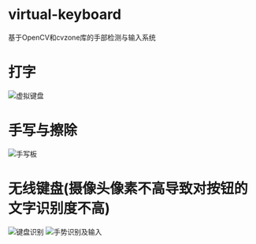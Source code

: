 # virtual-keyboard
基于OpenCV和cvzone库的手部检测与输入系统
# 打字
![虚拟键盘](https://github.com/youonly-once/virtual-keyboard/assets/67832925/409d5c4e-306b-4047-8808-46dff909d426)

# 手写与擦除
![手写板](https://github.com/youonly-once/virtual-keyboard/assets/67832925/4fe10e6f-b3ed-4a2a-89e8-e468a5ea48e8)

# 无线键盘(摄像头像素不高导致对按钮的文字识别度不高)
![键盘识别](https://github.com/youonly-once/virtual-keyboard/assets/67832925/11b83534-b6c9-4aa1-b5ca-10225cb6aeb1)
![手势识别及输入](https://github.com/youonly-once/virtual-keyboard/assets/67832925/a27a8406-425a-43f8-9f3c-be03d0d46a20)
